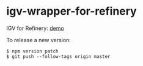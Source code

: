 # igv-wrapper-for-refinery

IGV for Refinery: [demo](https://refinery-platform.github.io/igv-wrapper-for-refinery)

To release a new version:
```
$ npm version patch
$ git push --follow-tags origin master
```
